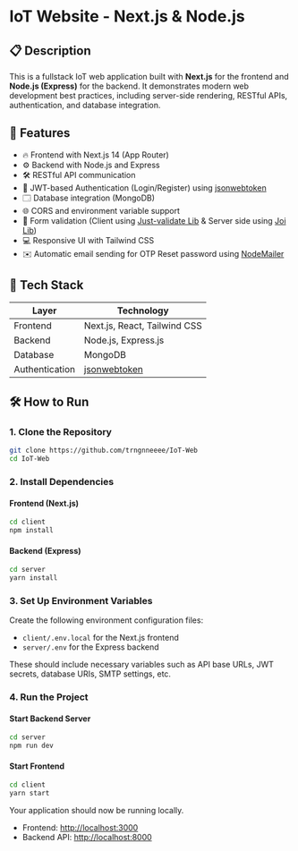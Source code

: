 # IoT Website - Next.js & Node.js

## 📋 Description

This is a fullstack IoT web application built with **Next.js** for the frontend and **Node.js (Express)** for the backend. It demonstrates modern web development best practices, including server-side rendering, RESTful APIs, authentication, and database integration.

## 🚀 Features

* 🔥 Frontend with Next.js 14 (App Router)
* ⚙️ Backend with Node.js and Express
* 🛠️ RESTful API communication
* 🔐 JWT-based Authentication (Login/Register) using [jsonwebtoken](https://github.com/auth0/node-jsonwebtoken)
* 🗔️ Database integration (MongoDB)
* 🌐 CORS and environment variable support
* 📄 Form validation (Client using [Just-validate Lib](https://github.com/horprogs/Just-validate) & Server side using [Joi Lib](https://joi.dev/api/?v=17.13.3))
* 💻 Responsive UI with Tailwind CSS 
* ✉️ Automatic email sending for OTP Reset password using [NodeMailer](https://nodemailer.com/)

## 🧱 Tech Stack

| Layer          | Technology                                                 |
| -------------- | ---------------------------------------------------------- |
| Frontend       | Next.js, React, Tailwind CSS                               |
| Backend        | Node.js, Express.js                                        |
| Database       | MongoDB                                                    |
| Authentication | [jsonwebtoken](https://github.com/auth0/node-jsonwebtoken) |

## 🛠️ How to Run

### 1. Clone the Repository

```bash
git clone https://github.com/trngnneeee/IoT-Web
cd IoT-Web
```

### 2. Install Dependencies

#### Frontend (Next.js)

```bash
cd client
npm install
```

#### Backend (Express)

```bash
cd server
yarn install
```

### 3. Set Up Environment Variables

Create the following environment configuration files:

* `client/.env.local` for the Next.js frontend
* `server/.env` for the Express backend

These should include necessary variables such as API base URLs, JWT secrets, database URIs, SMTP settings, etc.

### 4. Run the Project

#### Start Backend Server

```bash
cd server
npm run dev
```

#### Start Frontend

```bash
cd client
yarn start
```

Your application should now be running locally.

* Frontend: [http://localhost:3000](http://localhost:3000)
* Backend API: [http://localhost:8000](http://localhost:8000)
